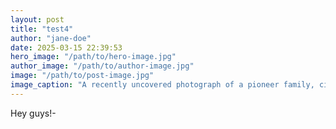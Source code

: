 ```yaml
---
layout: post
title: "test4"
author: "jane-doe"
date: 2025-03-15 22:39:53
hero_image: "/path/to/hero-image.jpg"
author_image: "/path/to/author-image.jpg"
image: "/path/to/post-image.jpg"
image_caption: "A recently uncovered photograph of a pioneer family, circa 1850s."
---
```


Hey guys!-
